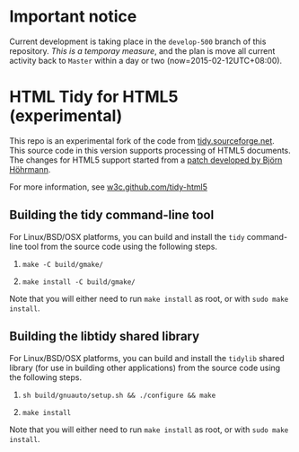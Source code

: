 # Important notice

Current development is taking place in the `develop-500` branch of this repository.
_This is a temporay measure_, and the plan is move all current activity back to
`Master` within a day or two (now=2015-02-12UTC+08:00).

# HTML Tidy for HTML5 (experimental)

This repo is an experimental fork of the code from [tidy.sourceforge.net][1].
This source code in this version supports processing of HTML5 documents. The
changes for HTML5 support started from a [patch developed by Björn Höhrmann][2].

   [1]: http://tidy.sourceforge.net

   [2]: http://lists.w3.org/Archives/Public/www-archive/2011Nov/0007.html

For more information, see [w3c.github.com/tidy-html5][3]

   [3]: http://w3c.github.com/tidy-html5/

## Building the tidy command-line tool

For Linux/BSD/OSX platforms, you can build and install the `tidy` command-line
tool from the source code using the following steps.

  1. `make -C build/gmake/`

  2. `make install -C build/gmake/`

Note that you will either need to run `make install` as root, or with `sudo make
install`.

## Building the libtidy shared library

For Linux/BSD/OSX platforms, you can build and install the `tidylib` shared
library (for use in building other applications) from the source code using the
following steps.

  1. `sh build/gnuauto/setup.sh && ./configure && make`

  2. `make install`

Note that you will either need to run `make install` as root, or with `sudo make
install`.
